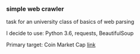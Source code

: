### simple web crawler
task for an university class of basics of web parsing

I decide to use:
Python 3.6, requests, BeautifulSoup

Primary target:
Coin Market Cap
[link](https://coinmarketcap.com)
